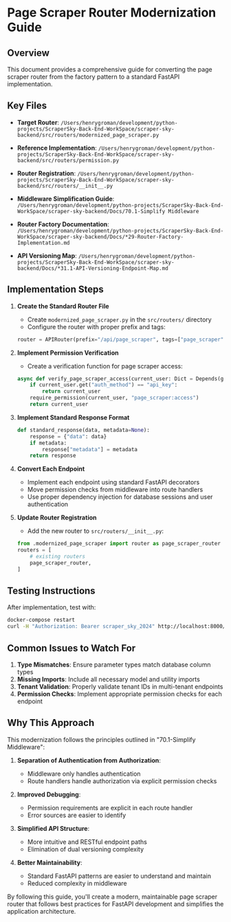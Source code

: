 # Page Scraper Router Modernization Guide

## Overview

This document provides a comprehensive guide for converting the page scraper router from the factory pattern to a standard FastAPI implementation.

## Key Files

- **Target Router**: `/Users/henrygroman/development/python-projects/ScraperSky-Back-End-WorkSpace/scraper-sky-backend/src/routers/modernized_page_scraper.py`

- **Reference Implementation**: `/Users/henrygroman/development/python-projects/ScraperSky-Back-End-WorkSpace/scraper-sky-backend/src/routers/permission.py`

- **Router Registration**: `/Users/henrygroman/development/python-projects/ScraperSky-Back-End-WorkSpace/scraper-sky-backend/src/routers/__init__.py`

- **Middleware Simplification Guide**: `/Users/henrygroman/development/python-projects/ScraperSky-Back-End-WorkSpace/scraper-sky-backend/Docs/70.1-Simplify Middleware`

- **Router Factory Documentation**: `/Users/henrygroman/development/python-projects/ScraperSky-Back-End-WorkSpace/scraper-sky-backend/Docs/*29-Router-Factory-Implementation.md`

- **API Versioning Map**: `/Users/henrygroman/development/python-projects/ScraperSky-Back-End-WorkSpace/scraper-sky-backend/Docs/*31.1-API-Versioning-Endpoint-Map.md`

## Implementation Steps

1. **Create the Standard Router File**

   - Create `modernized_page_scraper.py` in the `src/routers/` directory
   - Configure the router with proper prefix and tags:

   ```python
   router = APIRouter(prefix="/api/page_scraper", tags=["page_scraper"])
   ```

2. **Implement Permission Verification**

   - Create a verification function for page scraper access:

   ```python
   async def verify_page_scraper_access(current_user: Dict = Depends(get_current_user)):
       if current_user.get("auth_method") == "api_key":
           return current_user
       require_permission(current_user, "page_scraper:access")
       return current_user
   ```

3. **Implement Standard Response Format**

   ```python
   def standard_response(data, metadata=None):
       response = {"data": data}
       if metadata:
           response["metadata"] = metadata
       return response
   ```

4. **Convert Each Endpoint**

   - Implement each endpoint using standard FastAPI decorators
   - Move permission checks from middleware into route handlers
   - Use proper dependency injection for database sessions and user authentication

5. **Update Router Registration**
   - Add the new router to `src/routers/__init__.py`:
   ```python
   from .modernized_page_scraper import router as page_scraper_router
   routers = [
       # existing routers
       page_scraper_router,
   ]
   ```

## Testing Instructions

After implementation, test with:

```bash
docker-compose restart
curl -H "Authorization: Bearer scraper_sky_2024" http://localhost:8000/api/page_scraper/scan
```

## Common Issues to Watch For

1. **Type Mismatches**: Ensure parameter types match database column types
2. **Missing Imports**: Include all necessary model and utility imports
3. **Tenant Validation**: Properly validate tenant IDs in multi-tenant endpoints
4. **Permission Checks**: Implement appropriate permission checks for each endpoint

## Why This Approach

This modernization follows the principles outlined in "70.1-Simplify Middleware":

1. **Separation of Authentication from Authorization**:

   - Middleware only handles authentication
   - Route handlers handle authorization via explicit permission checks

2. **Improved Debugging**:

   - Permission requirements are explicit in each route handler
   - Error sources are easier to identify

3. **Simplified API Structure**:

   - More intuitive and RESTful endpoint paths
   - Elimination of dual versioning complexity

4. **Better Maintainability**:
   - Standard FastAPI patterns are easier to understand and maintain
   - Reduced complexity in middleware

By following this guide, you'll create a modern, maintainable page scraper router that follows best practices for FastAPI development and simplifies the application architecture.
